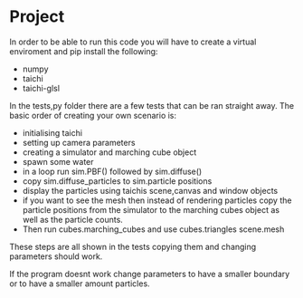 # Project

In order to be able to run this code you will have to create a virtual enviroment and pip install the following:
- numpy
- taichi
- taichi-glsl

In the tests,py folder there are a few tests that can be ran straight away.
The basic order of creating your own scenario is:
- initialising taichi
- setting up camera parameters
- creating a simulator and marching cube object
- spawn some water
- in a loop run sim.PBF() followed by sim.diffuse()
- copy sim.diffuse_particles to sim.particle positions
- display the particles using taichis scene,canvas and window objects
- if you want to see the mesh then instead of rendering particles copy the particle positions from the simulator to the marching cubes object as well as the particle counts.
- Then run cubes.marching_cubes and use cubes.triangles scene.mesh

These steps are all shown in the tests copying them and changing parameters should work.

If the program doesnt work change parameters to have a smaller boundary or to have a smaller amount particles.
